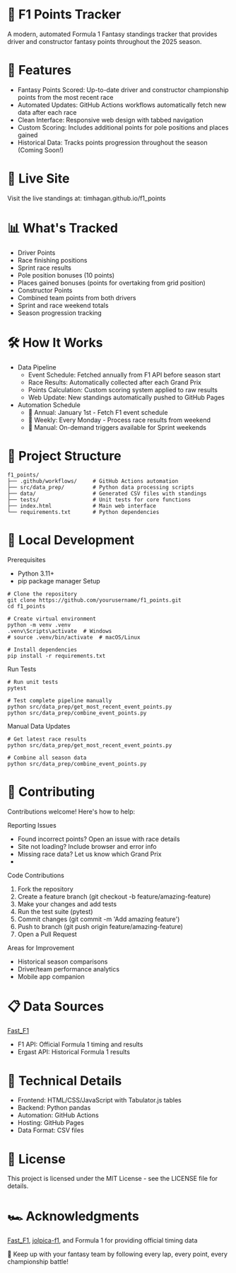 # 🏁 F1 Points Tracker
A modern, automated Formula 1 Fantasy standings tracker that provides driver and constructor fantasy points throughout the 2025 season.

# 🌟 Features
- Fantasy Points Scored: Up-to-date driver and constructor championship points from the most recent race
- Automated Updates: GitHub Actions workflows automatically fetch new data after each race
- Clean Interface: Responsive web design with tabbed navigation
- Custom Scoring: Includes additional points for pole positions and places gained
- Historical Data: Tracks points progression throughout the season (Coming Soon!)

# 🚀 Live Site
Visit the live standings at: timhagan.github.io/f1_points

# 📊 What's Tracked
- Driver Points
- Race finishing positions
- Sprint race results
- Pole position bonuses (10 points)
- Places gained bonuses (points for overtaking from grid position)
- Constructor Points
- Combined team points from both drivers
- Sprint and race weekend totals
- Season progression tracking

# 🛠️ How It Works
- Data Pipeline
  - Event Schedule: Fetched annually from F1 API before season start
  - Race Results: Automatically collected after each Grand Prix
  - Points Calculation: Custom scoring system applied to raw results
  - Web Update: New standings automatically pushed to GitHub Pages
- Automation Schedule
  - 📅 Annual: January 1st - Fetch F1 event schedule
  - 🏁 Weekly: Every Monday - Process race results from weekend
  - 🔄 Manual: On-demand triggers available for Sprint weekends

# 📁 Project Structure
```
f1_points/
├── .github/workflows/     # GitHub Actions automation
├── src/data_prep/         # Python data processing scripts
├── data/                  # Generated CSV files with standings
├── tests/                 # Unit tests for core functions  
├── index.html             # Main web interface
└── requirements.txt       # Python dependencies
```

# 🧪 Local Development
Prerequisites
- Python 3.11+
- pip package manager
Setup
```
# Clone the repository
git clone https://github.com/yourusername/f1_points.git
cd f1_points

# Create virtual environment
python -m venv .venv
.venv\Scripts\activate  # Windows
# source .venv/bin/activate  # macOS/Linux

# Install dependencies  
pip install -r requirements.txt
```

Run Tests
```
# Run unit tests
pytest

# Test complete pipeline manually
python src/data_prep/get_most_recent_event_points.py
python src/data_prep/combine_event_points.py
```

Manual Data Updates
```
# Get latest race results
python src/data_prep/get_most_recent_event_points.py

# Combine all season data
python src/data_prep/combine_event_points.py
```

# 🤝 Contributing
Contributions welcome! Here's how to help:

Reporting Issues
- Found incorrect points? Open an issue with race details
- Site not loading? Include browser and error info
- Missing race data? Let us know which Grand Prix
- 
Code Contributions
1. Fork the repository
2. Create a feature branch (git checkout -b feature/amazing-feature)
3. Make your changes and add tests
4. Run the test suite (pytest)
5. Commit changes (git commit -m 'Add amazing feature')
6. Push to branch (git push origin feature/amazing-feature)
7. Open a Pull Request

Areas for Improvement
- Historical season comparisons
- Driver/team performance analytics
- Mobile app companion

# 📋 Data Sources
[Fast_F1](https://github.com/theOehrly/Fast-F1)
- F1 API: Official Formula 1 timing and results
- Ergast API: Historical Formula 1 results

# 🔧 Technical Details
- Frontend: HTML/CSS/JavaScript with Tabulator.js tables
- Backend: Python pandas
- Automation: GitHub Actions
- Hosting: GitHub Pages
- Data Format: CSV files

# 📄 License
This project is licensed under the MIT License - see the LICENSE file for details.

# 🏎️ Acknowledgments
[Fast_F1](https://github.com/theOehrly/Fast-F1), [jolpica-f1](https://github.com/jolpica/jolpica-f1/tree/main), and Formula 1 for providing official timing data

🏁 Keep up with your fantasy team by following every lap, every point, every championship battle!
